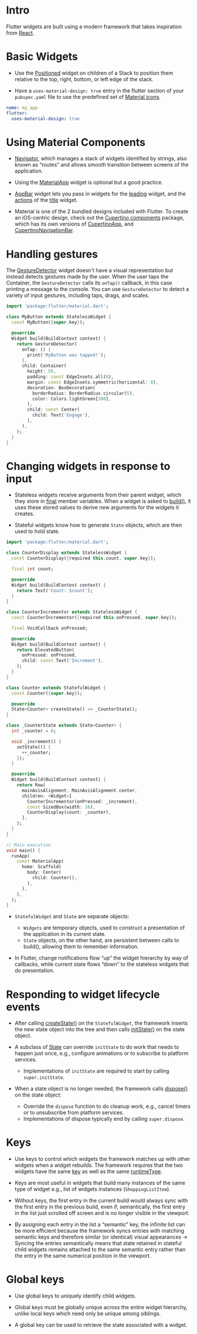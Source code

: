 # Intro

Flutter widgets are built using a modern framework that takes inspiration from [React](https://react.dev/).

# Basic Widgets

- Use the [Positioned](https://api.flutter.dev/flutter/widgets/Positioned-class.html) widget on children of a Stack to position them relative to the top, right, bottom, or left edge of the stack.

- Have a `uses-material-design: true` entry in the flutter section of your `pubspec.yaml` file to use the predefined set of [Material icons](https://design.google.com/icons/).

```yaml
name: my_app
flutter:
  uses-material-design: true
```

# Using Material Components

- [Navigator](https://api.flutter.dev/flutter/widgets/Navigator-class.html), which manages a stack of widgets identified by strings, also known as “routes” and allows smooth transition between screens of the application. 

- Using the [MaterialApp](https://api.flutter.dev/flutter/material/MaterialApp-class.html) widget is optional but a good practice.

- [AppBar](https://api.flutter.dev/flutter/material/AppBar-class.html) widget lets you pass in widgets for the [leading](https://api.flutter.dev/flutter/material/AppBar-class.html#leading) widget, and the [actions](https://api.flutter.dev/flutter/material/AppBar-class.html#actions) of the [title](https://api.flutter.dev/flutter/material/AppBar-class.html#title) widget.

- Material is one of the 2 bundled designs included with Flutter. To create an iOS-centric design, check out the [Cupertino components](https://docs.flutter.dev/ui/widgets/cupertino) package, which has its own versions of [CupertinoApp](https://api.flutter.dev/flutter/cupertino/CupertinoApp-class.html), and [CupertinoNavigationBar](https://api.flutter.dev/flutter/cupertino/CupertinoNavigationBar-class.html).

# Handling gestures

The [GestureDetector](https://api.flutter.dev/flutter/widgets/GestureDetector-class.html) widget doesn't have a visual representation but instead detects gestures made by the user. When the user taps the Container, the `GestureDetector` calls its `onTap()` callback, in this case printing a message to the console. You can use `GestureDetector` to detect a variety of input gestures, including taps, drags, and scales.

```dart
import 'package:flutter/material.dart';

class MyButton extends StatelessWidget {
  const MyButton({super.key});

  @override
  Widget build(BuildContext context) {
    return GestureDetector(
      onTap: () {
        print('MyButton was tapped!');
      },
      child: Container(
        height: 50,
        padding: const EdgeInsets.all(8),
        margin: const EdgeInsets.symmetric(horizontal: 8),
        decoration: BoxDecoration(
          borderRadius: BorderRadius.circular(5),
          color: Colors.lightGreen[500],
        ),
        child: const Center(
          child: Text('Engage'),
        ),
      ),
    );
  }
}
```

# Changing widgets in response to input

- Stateless widgets receive arguments from their parent widget, which they store in [final](https://dart.dev/language/variables#final-and-const) member variables. When a widget is asked to [build()](https://api.flutter.dev/flutter/widgets/StatelessWidget/build.html), it uses these stored values to derive new arguments for the widgets it creates.

- Stateful widgets know how to generate `State` objects, which are then used to hold state.

```dart
import 'package:flutter/material.dart';

class CounterDisplay extends StatelessWidget {
  const CounterDisplay({required this.count, super.key});

  final int count;

  @override
  Widget build(BuildContext context) {
    return Text('Count: $count');
  }
}

class CounterIncrementor extends StatelessWidget {
  const CounterIncrementor({required this.onPressed, super.key});

  final VoidCallback onPressed;

  @override
  Widget build(BuildContext context) {
    return ElevatedButton(
      onPressed: onPressed,
      child: const Text('Increment'),
    );
  }
}

class Counter extends StatefulWidget {
  const Counter({super.key});

  @override
  State<Counter> createState() => _CounterState();
}

class _CounterState extends State<Counter> {
  int _counter = 0;

  void _increment() {
    setState(() {
      ++_counter;
    });
  }

  @override
  Widget build(BuildContext context) {
    return Row(
      mainAxisAlignment: MainAxisAlignment.center,
      children: <Widget>[
        CounterIncrementor(onPressed: _increment),
        const SizedBox(width: 16),
        CounterDisplay(count: _counter),
      ],
    );
  }
}

// Main execution
void main() {
  runApp(
    const MaterialApp(
      home: Scaffold(
        body: Center(
          child: Counter(),
        ),
      ),
    ),
  );
}
```

- `StatefulWidget` and `State` are separate objects:
  - `Widgets` are temporary objects, used to construct a presentation of the application in its current state. 
  - `State` objects, on the other hand, are persistent between calls to build(), allowing them to remember information.

- In Flutter, change notifications flow “up” the widget hierarchy by way of callbacks, while current state flows “down” to the stateless widgets that do presentation.

# Responding to widget lifecycle events

- After calling [createState()](https://api.flutter.dev/flutter/widgets/StatefulWidget-class.html#createState) on the `StatefulWidget`, the framework inserts the new state object into the tree and then calls [initState()](https://api.flutter.dev/flutter/widgets/State-class.html#initState) on the state object.

- A subclass of [State](https://api.flutter.dev/flutter/widgets/State-class.html) can override `initState` to do work that needs to happen just once, e.g., configure animations or to subscribe to platform services.
  - Implementations of `initState` are required to start by calling `super.initState`.

- When a state object is no longer needed, the framework calls [dispose()](https://api.flutter.dev/flutter/widgets/State-class.html#dispose) on the state object:
  - Override the `dispose` function to do cleanup work, e.g., cancel timers or to unsubscribe from platform services.
  - Implementations of dispose typically end by calling `super.dispose`. 

# Keys

- Use keys to control which widgets the framework matches up with other widgets when a widget rebuilds. The framework requires that the two widgets have the same [key](https://api.flutter.dev/flutter/foundation/Key-class.html) as well as the same [runtimeType](https://api.flutter.dev/flutter/widgets/Widget-class.html#runtimeType).

- Keys are most useful in widgets that build many instances of the same type of widget e.g., list of widgets instances (`ShoppingListItem`).

- Without keys, the first entry in the current build would always sync with the first entry in the previous build, even if, semantically, the first entry in the list just scrolled off screen and is no longer visible in the viewport.

- By assigning each entry in the list a “semantic” key, the infinite list can be more efficient because the framework syncs entries with matching semantic keys and therefore similar (or identical) visual appearances -> Syncing the entries semantically means that state retained in stateful child widgets remains attached to the same semantic entry rather than the entry in the same numerical position in the viewport.

# Global keys

- Use global keys to uniquely identify child widgets.

- Global keys must be globally unique across the entire widget hierarchy, unlike local keys which need only be unique among siblings.

- A global key can be used to retrieve the state associated with a widget.